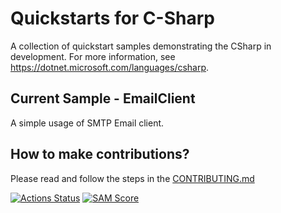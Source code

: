 # Quickstarts for C-Sharp

A collection of quickstart samples demonstrating the CSharp in development. For more information, see https://dotnet.microsoft.com/languages/csharp.

## Current Sample - EmailClient

A simple usage of SMTP Email client.

## How to make contributions?
Please read and follow the steps in the [CONTRIBUTING.md](CONTRIBUTING.md)

[![Actions Status][gh-actions-badge]][gh-actions]
[![SAM Score][sam-score-badge]][sam-score]

[gh-actions]: https://github.com/josephwambura/quickstart-c-sharp/actions
[gh-actions-badge]: https://github.com/josephwambura/quickstart-c-sharp/workflows/.NET/badge.svg
[sam-score]: https://ossbot.computer/samscore.html
[sam-score-badge]: https://ossbot.computer/samscorebadge?org=josephwambura&repo=quickstart-c-sharp
